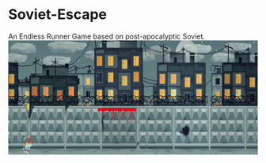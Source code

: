 # Soviet-Escape
An Endless Runner Game based on post-apocalyptic Soviet.
![Enjoy the Game!!](Intro/Intro.png)
